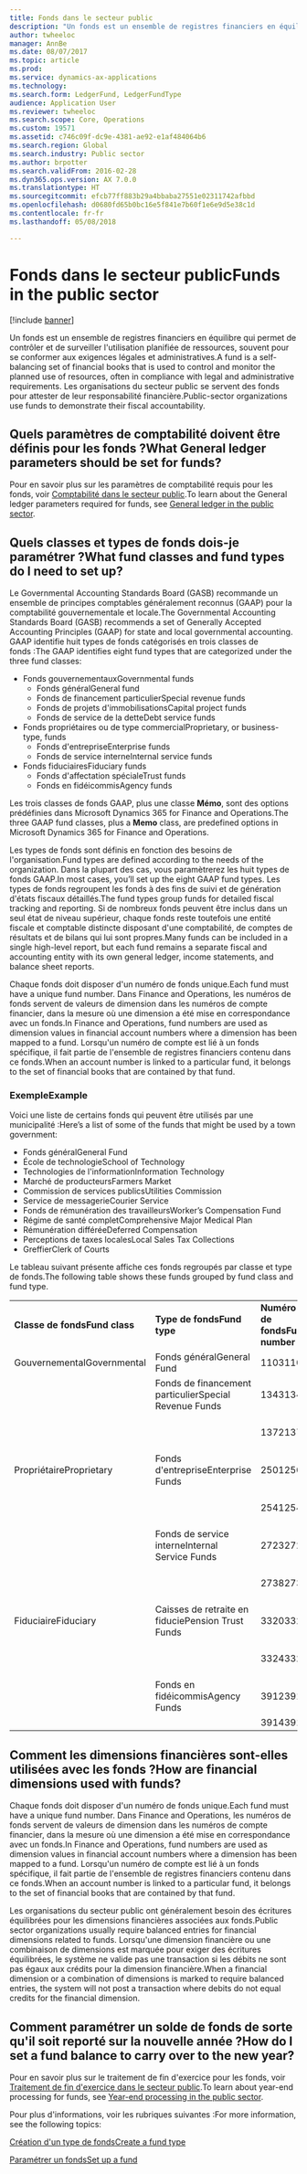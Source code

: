 ```yaml
---
title: Fonds dans le secteur public
description: "Un fonds est un ensemble de registres financiers en équilibre qui permet de contrôler et de surveiller l'utilisation planifiée de ressources, souvent pour se conformer aux exigences légales et administratives. Les organisations du secteur public se servent des fonds pour attester de leur responsabilité financière."
author: twheeloc
manager: AnnBe
ms.date: 08/07/2017
ms.topic: article
ms.prod: 
ms.service: dynamics-ax-applications
ms.technology: 
ms.search.form: LedgerFund, LedgerFundType
audience: Application User
ms.reviewer: twheeloc
ms.search.scope: Core, Operations
ms.custom: 19571
ms.assetid: c746c09f-dc9e-4381-ae92-e1af484064b6
ms.search.region: Global
ms.search.industry: Public sector
ms.author: brpotter
ms.search.validFrom: 2016-02-28
ms.dyn365.ops.version: AX 7.0.0
ms.translationtype: HT
ms.sourcegitcommit: efcb77ff883b29a4bbaba27551e02311742afbbd
ms.openlocfilehash: d0680fd65b0bc16e5f841e7b60f1e6e9d5e38c1d
ms.contentlocale: fr-fr
ms.lasthandoff: 05/08/2018

---
```


# <a name="funds-in-the-public-sector"></a><span data-ttu-id="bdf06-104">Fonds dans le secteur public</span><span class="sxs-lookup"><span data-stu-id="bdf06-104">Funds in the public sector</span></span>

[!include [banner](../includes/banner.md)]

<span data-ttu-id="bdf06-105">Un fonds est un ensemble de registres financiers en équilibre qui permet de contrôler et de surveiller l'utilisation planifiée de ressources, souvent pour se conformer aux exigences légales et administratives.</span><span class="sxs-lookup"><span data-stu-id="bdf06-105">A fund is a self-balancing set of financial books that is used to control and monitor the planned use of resources, often in compliance with legal and administrative requirements.</span></span> <span data-ttu-id="bdf06-106">Les organisations du secteur public se servent des fonds pour attester de leur responsabilité financière.</span><span class="sxs-lookup"><span data-stu-id="bdf06-106">Public-sector organizations use funds to demonstrate their fiscal accountability.</span></span>

<a name="what-general-ledger-parameters-should-be-set-for-funds"></a><span data-ttu-id="bdf06-107">Quels paramètres de comptabilité doivent être définis pour les fonds ?</span><span class="sxs-lookup"><span data-stu-id="bdf06-107">What General ledger parameters should be set for funds?</span></span>
-------------------------------------------------------

<span data-ttu-id="bdf06-108">Pour en savoir plus sur les paramètres de comptabilité requis pour les fonds, voir [Comptabilité dans le secteur public](general-ledger-public-sector.md).</span><span class="sxs-lookup"><span data-stu-id="bdf06-108">To learn about the General ledger parameters required for funds, see [General ledger in the public sector](general-ledger-public-sector.md).</span></span>

## <a name="what-fund-classes-and-fund-types-do-i-need-to-set-up"></a><span data-ttu-id="bdf06-109">Quels classes et types de fonds dois-je paramétrer ?</span><span class="sxs-lookup"><span data-stu-id="bdf06-109">What fund classes and fund types do I need to set up?</span></span>
<span data-ttu-id="bdf06-110">Le Governmental Accounting Standards Board (GASB) recommande un ensemble de principes comptables généralement reconnus (GAAP) pour la comptabilité gouvernementale et locale.</span><span class="sxs-lookup"><span data-stu-id="bdf06-110">The Governmental Accounting Standards Board (GASB) recommends a set of Generally Accepted Accounting Principles (GAAP) for state and local governmental accounting.</span></span>  <span data-ttu-id="bdf06-111">GAAP identifie huit types de fonds catégorisés en trois classes de fonds :</span><span class="sxs-lookup"><span data-stu-id="bdf06-111">The GAAP identifies eight fund types that are categorized under the three fund classes:</span></span>

-   <span data-ttu-id="bdf06-112">Fonds gouvernementaux</span><span class="sxs-lookup"><span data-stu-id="bdf06-112">Governmental funds</span></span>
    -   <span data-ttu-id="bdf06-113">Fonds général</span><span class="sxs-lookup"><span data-stu-id="bdf06-113">General fund</span></span>
    -   <span data-ttu-id="bdf06-114">Fonds de financement particulier</span><span class="sxs-lookup"><span data-stu-id="bdf06-114">Special revenue funds</span></span>
    -   <span data-ttu-id="bdf06-115">Fonds de projets d'immobilisations</span><span class="sxs-lookup"><span data-stu-id="bdf06-115">Capital project funds</span></span>
    -   <span data-ttu-id="bdf06-116">Fonds de service de la dette</span><span class="sxs-lookup"><span data-stu-id="bdf06-116">Debt service funds</span></span>
-   <span data-ttu-id="bdf06-117">Fonds propriétaires ou de type commercial</span><span class="sxs-lookup"><span data-stu-id="bdf06-117">Proprietary, or business-type, funds</span></span>
    -   <span data-ttu-id="bdf06-118">Fonds d'entreprise</span><span class="sxs-lookup"><span data-stu-id="bdf06-118">Enterprise funds</span></span>
    -   <span data-ttu-id="bdf06-119">Fonds de service interne</span><span class="sxs-lookup"><span data-stu-id="bdf06-119">Internal service funds</span></span>
-   <span data-ttu-id="bdf06-120">Fonds fiduciaires</span><span class="sxs-lookup"><span data-stu-id="bdf06-120">Fiduciary funds</span></span>
    -   <span data-ttu-id="bdf06-121">Fonds d'affectation spéciale</span><span class="sxs-lookup"><span data-stu-id="bdf06-121">Trust funds</span></span>
    -   <span data-ttu-id="bdf06-122">Fonds en fidéicommis</span><span class="sxs-lookup"><span data-stu-id="bdf06-122">Agency funds</span></span>

<span data-ttu-id="bdf06-123">Les trois classes de fonds GAAP, plus une classe **Mémo**, sont des options prédéfinies dans Microsoft Dynamics 365 for Finance and Operations.</span><span class="sxs-lookup"><span data-stu-id="bdf06-123">The three GAAP fund classes, plus a **Memo** class, are predefined options in Microsoft Dynamics 365 for Finance and Operations.</span></span> 

<span data-ttu-id="bdf06-124">Les types de fonds sont définis en fonction des besoins de l'organisation.</span><span class="sxs-lookup"><span data-stu-id="bdf06-124">Fund types are defined according to the needs of the organization.</span></span> <span data-ttu-id="bdf06-125">Dans la plupart des cas, vous paramètrerez les huit types de fonds GAAP.</span><span class="sxs-lookup"><span data-stu-id="bdf06-125">In most cases, you’ll set up the eight GAAP fund types.</span></span> <span data-ttu-id="bdf06-126">Les types de fonds regroupent les fonds à des fins de suivi et de génération d'états fiscaux détaillés.</span><span class="sxs-lookup"><span data-stu-id="bdf06-126">The fund types group funds for detailed fiscal tracking and reporting.</span></span> <span data-ttu-id="bdf06-127">Si de nombreux fonds peuvent être inclus dans un seul état de niveau supérieur, chaque fonds reste toutefois une entité fiscale et comptable distincte disposant d'une comptabilité, de comptes de résultats et de bilans qui lui sont propres.</span><span class="sxs-lookup"><span data-stu-id="bdf06-127">Many funds can be included in a single high-level report, but each fund remains a separate fiscal and accounting entity with its own general ledger, income statements, and balance sheet reports.</span></span> 

<span data-ttu-id="bdf06-128">Chaque fonds doit disposer d'un numéro de fonds unique.</span><span class="sxs-lookup"><span data-stu-id="bdf06-128">Each fund must have a unique fund number.</span></span> <span data-ttu-id="bdf06-129">Dans Finance and Operations, les numéros de fonds servent de valeurs de dimension dans les numéros de compte financier, dans la mesure où une dimension a été mise en correspondance avec un fonds.</span><span class="sxs-lookup"><span data-stu-id="bdf06-129">In Finance and Operations, fund numbers are used as dimension values in financial account numbers where a dimension has been mapped to a fund.</span></span> <span data-ttu-id="bdf06-130">Lorsqu'un numéro de compte est lié à un fonds spécifique, il fait partie de l'ensemble de registres financiers contenu dans ce fonds.</span><span class="sxs-lookup"><span data-stu-id="bdf06-130">When an account number is linked to a particular fund, it belongs to the set of financial books that are contained by that fund.</span></span>

### <a name="example"></a><span data-ttu-id="bdf06-131">Exemple</span><span class="sxs-lookup"><span data-stu-id="bdf06-131">Example</span></span>

<span data-ttu-id="bdf06-132">Voici une liste de certains fonds qui peuvent être utilisés par une municipalité :</span><span class="sxs-lookup"><span data-stu-id="bdf06-132">Here’s a list of some of the funds that might be used by a town government:</span></span>

-   <span data-ttu-id="bdf06-133">Fonds général</span><span class="sxs-lookup"><span data-stu-id="bdf06-133">General Fund</span></span>
-   <span data-ttu-id="bdf06-134">École de technologie</span><span class="sxs-lookup"><span data-stu-id="bdf06-134">School of Technology</span></span>
-   <span data-ttu-id="bdf06-135">Technologies de l'information</span><span class="sxs-lookup"><span data-stu-id="bdf06-135">Information Technology</span></span>
-   <span data-ttu-id="bdf06-136">Marché de producteurs</span><span class="sxs-lookup"><span data-stu-id="bdf06-136">Farmers Market</span></span>
-   <span data-ttu-id="bdf06-137">Commission de services publics</span><span class="sxs-lookup"><span data-stu-id="bdf06-137">Utilities Commission</span></span>
-   <span data-ttu-id="bdf06-138">Service de messagerie</span><span class="sxs-lookup"><span data-stu-id="bdf06-138">Courier Service</span></span>
-   <span data-ttu-id="bdf06-139">Fonds de rémunération des travailleurs</span><span class="sxs-lookup"><span data-stu-id="bdf06-139">Worker’s Compensation Fund</span></span>
-   <span data-ttu-id="bdf06-140">Régime de santé complet</span><span class="sxs-lookup"><span data-stu-id="bdf06-140">Comprehensive Major Medical Plan</span></span>
-   <span data-ttu-id="bdf06-141">Rémunération différée</span><span class="sxs-lookup"><span data-stu-id="bdf06-141">Deferred Compensation</span></span>
-   <span data-ttu-id="bdf06-142">Perceptions de taxes locales</span><span class="sxs-lookup"><span data-stu-id="bdf06-142">Local Sales Tax Collections</span></span>
-   <span data-ttu-id="bdf06-143">Greffier</span><span class="sxs-lookup"><span data-stu-id="bdf06-143">Clerk of Courts</span></span>

<span data-ttu-id="bdf06-144">Le tableau suivant présente affiche ces fonds regroupés par classe et type de fonds.</span><span class="sxs-lookup"><span data-stu-id="bdf06-144">The following table shows these funds grouped by fund class and fund type.</span></span>

|                |                        |                 |                                  |
|----------------|------------------------|-----------------|----------------------------------|
| <span data-ttu-id="bdf06-145">**Classe de fonds**</span><span class="sxs-lookup"><span data-stu-id="bdf06-145">**Fund class**</span></span> | <span data-ttu-id="bdf06-146">**Type de fonds**</span><span class="sxs-lookup"><span data-stu-id="bdf06-146">**Fund type**</span></span>          | <span data-ttu-id="bdf06-147">**Numéro de fonds**</span><span class="sxs-lookup"><span data-stu-id="bdf06-147">**Fund number**</span></span> | <span data-ttu-id="bdf06-148">**Nom du fonds**</span><span class="sxs-lookup"><span data-stu-id="bdf06-148">**Fund name**</span></span>                    |
| <span data-ttu-id="bdf06-149">Gouvernemental</span><span class="sxs-lookup"><span data-stu-id="bdf06-149">Governmental</span></span>   | <span data-ttu-id="bdf06-150">Fonds général</span><span class="sxs-lookup"><span data-stu-id="bdf06-150">General Fund</span></span>           | <span data-ttu-id="bdf06-151">1103</span><span class="sxs-lookup"><span data-stu-id="bdf06-151">1103</span></span>            | <span data-ttu-id="bdf06-152">Fonds général</span><span class="sxs-lookup"><span data-stu-id="bdf06-152">General Fund</span></span>                     |
|                | <span data-ttu-id="bdf06-153">Fonds de financement particulier</span><span class="sxs-lookup"><span data-stu-id="bdf06-153">Special Revenue Funds</span></span>  | <span data-ttu-id="bdf06-154">1343</span><span class="sxs-lookup"><span data-stu-id="bdf06-154">1343</span></span>            | <span data-ttu-id="bdf06-155">École de technologie</span><span class="sxs-lookup"><span data-stu-id="bdf06-155">School of Technology</span></span>             |
|                |                        | <span data-ttu-id="bdf06-156">1372</span><span class="sxs-lookup"><span data-stu-id="bdf06-156">1372</span></span>            | <span data-ttu-id="bdf06-157">Technologies de l'information</span><span class="sxs-lookup"><span data-stu-id="bdf06-157">Information Technology</span></span>           |
| <span data-ttu-id="bdf06-158">Propriétaire</span><span class="sxs-lookup"><span data-stu-id="bdf06-158">Proprietary</span></span>    | <span data-ttu-id="bdf06-159">Fonds d'entreprise</span><span class="sxs-lookup"><span data-stu-id="bdf06-159">Enterprise Funds</span></span>       | <span data-ttu-id="bdf06-160">2501</span><span class="sxs-lookup"><span data-stu-id="bdf06-160">2501</span></span>            | <span data-ttu-id="bdf06-161">Marché de producteurs</span><span class="sxs-lookup"><span data-stu-id="bdf06-161">Farmers Market</span></span>                   |
|                |                        | <span data-ttu-id="bdf06-162">2541</span><span class="sxs-lookup"><span data-stu-id="bdf06-162">2541</span></span>            | <span data-ttu-id="bdf06-163">Commission de services publics</span><span class="sxs-lookup"><span data-stu-id="bdf06-163">Utilities Commission</span></span>             |
|                | <span data-ttu-id="bdf06-164">Fonds de service interne</span><span class="sxs-lookup"><span data-stu-id="bdf06-164">Internal Service Funds</span></span> | <span data-ttu-id="bdf06-165">2723</span><span class="sxs-lookup"><span data-stu-id="bdf06-165">2723</span></span>            | <span data-ttu-id="bdf06-166">Service de messagerie</span><span class="sxs-lookup"><span data-stu-id="bdf06-166">Courier Service</span></span>                  |
|                |                        | <span data-ttu-id="bdf06-167">2738</span><span class="sxs-lookup"><span data-stu-id="bdf06-167">2738</span></span>            | <span data-ttu-id="bdf06-168">Fonds de rémunération des travailleurs</span><span class="sxs-lookup"><span data-stu-id="bdf06-168">Worker’s Compensation Fund</span></span>       |
| <span data-ttu-id="bdf06-169">Fiduciaire</span><span class="sxs-lookup"><span data-stu-id="bdf06-169">Fiduciary</span></span>      | <span data-ttu-id="bdf06-170">Caisses de retraite en fiducie</span><span class="sxs-lookup"><span data-stu-id="bdf06-170">Pension Trust Funds</span></span>    | <span data-ttu-id="bdf06-171">3320</span><span class="sxs-lookup"><span data-stu-id="bdf06-171">3320</span></span>            | <span data-ttu-id="bdf06-172">Régime de santé complet</span><span class="sxs-lookup"><span data-stu-id="bdf06-172">Comprehensive Major Medical Plan</span></span> |
|                |                        | <span data-ttu-id="bdf06-173">3324</span><span class="sxs-lookup"><span data-stu-id="bdf06-173">3324</span></span>            | <span data-ttu-id="bdf06-174">Rémunération différée</span><span class="sxs-lookup"><span data-stu-id="bdf06-174">Deferred Compensation</span></span>            |
|                | <span data-ttu-id="bdf06-175">Fonds en fidéicommis</span><span class="sxs-lookup"><span data-stu-id="bdf06-175">Agency Funds</span></span>           | <span data-ttu-id="bdf06-176">3912</span><span class="sxs-lookup"><span data-stu-id="bdf06-176">3912</span></span>            | <span data-ttu-id="bdf06-177">Perceptions de taxes locales</span><span class="sxs-lookup"><span data-stu-id="bdf06-177">Local Sales Tax Collections</span></span>      |
|                |                        | <span data-ttu-id="bdf06-178">3914</span><span class="sxs-lookup"><span data-stu-id="bdf06-178">3914</span></span>            | <span data-ttu-id="bdf06-179">Greffier</span><span class="sxs-lookup"><span data-stu-id="bdf06-179">Clerk of Courts</span></span>                  |

## <a name="how-are-financial-dimensions-used-with-funds"></a><span data-ttu-id="bdf06-180">Comment les dimensions financières sont-elles utilisées avec les fonds ?</span><span class="sxs-lookup"><span data-stu-id="bdf06-180">How are financial dimensions used with funds?</span></span>
<span data-ttu-id="bdf06-181">Chaque fonds doit disposer d'un numéro de fonds unique.</span><span class="sxs-lookup"><span data-stu-id="bdf06-181">Each fund must have a unique fund number.</span></span> <span data-ttu-id="bdf06-182">Dans Finance and Operations, les numéros de fonds servent de valeurs de dimension dans les numéros de compte financier, dans la mesure où une dimension a été mise en correspondance avec un fonds.</span><span class="sxs-lookup"><span data-stu-id="bdf06-182">In Finance and Operations, fund numbers are used as dimension values in financial account numbers where a dimension has been mapped to a fund.</span></span> <span data-ttu-id="bdf06-183">Lorsqu'un numéro de compte est lié à un fonds spécifique, il fait partie de l'ensemble de registres financiers contenu dans ce fonds.</span><span class="sxs-lookup"><span data-stu-id="bdf06-183">When an account number is linked to a particular fund, it belongs to the set of financial books that are contained by that fund.</span></span> 

<span data-ttu-id="bdf06-184">Les organisations du secteur public ont généralement besoin des écritures équilibrées pour les dimensions financières associées aux fonds.</span><span class="sxs-lookup"><span data-stu-id="bdf06-184">Public sector organizations usually require balanced entries for financial dimensions related to funds.</span></span> <span data-ttu-id="bdf06-185">Lorsqu'une dimension financière ou une combinaison de dimensions est marquée pour exiger des écritures équilibrées, le système ne valide pas une transaction si les débits ne sont pas égaux aux crédits pour la dimension financière.</span><span class="sxs-lookup"><span data-stu-id="bdf06-185">When a financial dimension or a combination of dimensions is marked to require balanced entries, the system will not post a transaction where debits do not equal credits for the financial dimension.</span></span>

## <a name="how-do-i-set-a-fund-balance-to-carry-over-to-the-new-year"></a><span data-ttu-id="bdf06-186">Comment paramétrer un solde de fonds de sorte qu'il soit reporté sur la nouvelle année ?</span><span class="sxs-lookup"><span data-stu-id="bdf06-186">How do I set a fund balance to carry over to the new year?</span></span>
<span data-ttu-id="bdf06-187">Pour en savoir plus sur le traitement de fin d'exercice pour les fonds, voir [Traitement de fin d'exercice dans le secteur public](year-end-processing-public-sector.md).</span><span class="sxs-lookup"><span data-stu-id="bdf06-187">To learn about year-end processing for funds, see [Year-end processing in the public sector](year-end-processing-public-sector.md).</span></span>


<span data-ttu-id="bdf06-188">Pour plus d'informations, voir les rubriques suivantes :</span><span class="sxs-lookup"><span data-stu-id="bdf06-188">For more information, see the following topics:</span></span>

[<span data-ttu-id="bdf06-189">Création d'un type de fonds</span><span class="sxs-lookup"><span data-stu-id="bdf06-189">Create a fund type</span></span>](tasks/create-fund-type-public-sector.md)

[<span data-ttu-id="bdf06-190">Paramétrer un fonds</span><span class="sxs-lookup"><span data-stu-id="bdf06-190">Set up a fund</span></span>](tasks/set-up-fund-public-sector.md)






